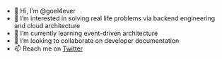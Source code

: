 - 👋 Hi, I’m @goel4ever
- 👀 I’m interested in solving real life problems via backend engineering and cloud architecture
- 🌱 I’m currently learning event-driven architecture
- 💞️ I’m looking to collaborate on developer documentation
- 📫 Reach me on [Twitter](https://twitter.com/goel4ever)

<!---
goel4ever/goel4ever is a ✨ special ✨ repository because its `README.md` (this file) appears on your GitHub profile.
You can click the Preview link to take a look at your changes.
--->
